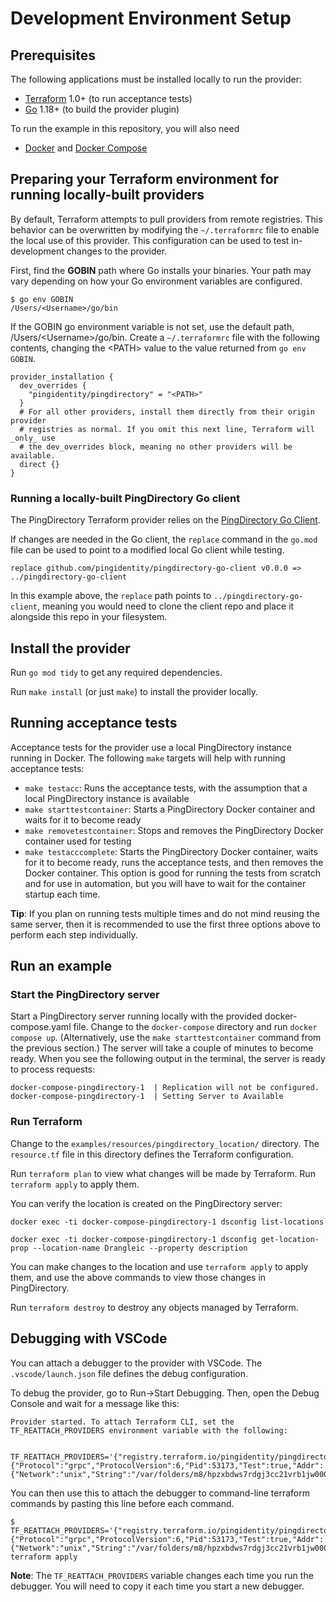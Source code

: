 # Development Environment Setup
## Prerequisites
The following applications must be installed locally to run the provider:
- [Terraform](https://www.terraform.io/downloads.html) 1.0+ (to run acceptance tests)
- [Go](https://golang.org/doc/install) 1.18+ (to build the provider plugin)

To run the example in this repository, you will also need
- [Docker](https://docs.docker.com/get-docker/) and [Docker Compose](https://docs.docker.com/compose/install/)

## Preparing your Terraform environment for running locally-built providers
By default, Terraform attempts to pull providers from remote registries. This behavior can be overwritten by modifying the `~/.terraformrc` file to enable the local use of this provider. This configuration can be used to test in-development changes to the provider.

First, find the **GOBIN** path where Go installs your binaries. Your path may vary depending on how your Go environment variables are configured.
```
$ go env GOBIN
/Users/<Username>/go/bin
```

If the GOBIN go environment variable is not set, use the default path, /Users/\<Username\>/go/bin. Create a `~/.terraformrc` file with the following contents, changing the \<PATH\> value to the value returned from `go env GOBIN`.

```
provider_installation {
  dev_overrides {
    "pingidentity/pingdirectory" = "<PATH>"
  }
  # For all other providers, install them directly from their origin provider
  # registries as normal. If you omit this next line, Terraform will _only_ use
  # the dev_overrides block, meaning no other providers will be available.
  direct {}
}
```

### Running a locally-built PingDirectory Go client
The PingDirectory Terraform provider relies on the [PingDirectory Go Client](https://github.com/pingidentity/pingdirectory-go-client).

If changes are needed in the Go client, the `replace` command in the `go.mod` file can be used to point to a modified local Go client while testing.

```
replace github.com/pingidentity/pingdirectory-go-client v0.0.0 => ../pingdirectory-go-client
```

In this example above, the `replace` path points to `../pingdirectory-go-client`, meaning you would need to clone the client repo and place it alongside this repo in your filesystem.

## Install the provider
Run `go mod tidy` to get any required dependencies.

Run `make install` (or just `make`) to install the provider locally.

## Running acceptance tests
Acceptance tests for the provider use a local PingDirectory instance running in Docker. The following `make` targets will help with running acceptance tests:

- `make testacc`: Runs the acceptance tests, with the assumption that a local PingDirectory instance is available
- `make starttestcontainer`: Starts a PingDirectory Docker container and waits for it to become ready
- `make removetestcontainer`: Stops and removes the PingDirectory Docker container used for testing
- `make testacccomplete`: Starts the PingDirectory Docker container, waits for it to become ready, runs the acceptance tests, and then removes the Docker container. This option is good for running the tests from scratch and for use in automation, but you will have to wait for the container startup each time.
  
**Tip**: If you plan on running tests multiple times and do not mind reusing the same server, then it is recommended to use the first three options above to perform each step individually.

## Run an example
### Start the PingDirectory server
Start a PingDirectory server running locally with the provided docker-compose.yaml file. Change to the `docker-compose` directory and run `docker compose up`. (Alternatively, use the `make starttestcontainer` command from the previous section.) The server will take a couple of minutes to become ready. When you see the following output in the terminal, the server is ready to process requests:
```
docker-compose-pingdirectory-1  | Replication will not be configured.
docker-compose-pingdirectory-1  | Setting Server to Available
```

### Run Terraform
Change to the `examples/resources/pingdirectory_location/` directory. The `resource.tf` file in this directory defines the Terraform configuration.

Run `terraform plan` to view what changes will be made by Terraform. Run `terraform apply` to apply them.

You can verify the location is created on the PingDirectory server:

```
docker exec -ti docker-compose-pingdirectory-1 dsconfig list-locations
```

```
docker exec -ti docker-compose-pingdirectory-1 dsconfig get-location-prop --location-name Drangleic --property description
```

You can make changes to the location and use `terraform apply` to apply them, and use the above commands to view those changes in PingDirectory.

Run `terraform destroy` to destroy any objects managed by Terraform.

## Debugging with VSCode
You can attach a debugger to the provider with VSCode. The `.vscode/launch.json` file defines the debug configuration.

To debug the provider, go to Run->Start Debugging. Then, open the Debug Console and wait for a message like this:

```
Provider started. To attach Terraform CLI, set the TF_REATTACH_PROVIDERS environment variable with the following:

	TF_REATTACH_PROVIDERS='{"registry.terraform.io/pingidentity/pingdirectory":{"Protocol":"grpc","ProtocolVersion":6,"Pid":53173,"Test":true,"Addr":{"Network":"unix","String":"/var/folders/m8/hpzxbdws7rdgj3cc21vrb1jw0000gn/T/plugin3225934397"}}}'
```

You can then use this to attach the debugger to command-line terraform commands by pasting this line before each command.

```
$ TF_REATTACH_PROVIDERS='{"registry.terraform.io/pingidentity/pingdirectory":{"Protocol":"grpc","ProtocolVersion":6,"Pid":53173,"Test":true,"Addr":{"Network":"unix","String":"/var/folders/m8/hpzxbdws7rdgj3cc21vrb1jw0000gn/T/plugin3225934397"}}}' terraform apply
```

**Note**: The `TF_REATTACH_PROVIDERS` variable changes each time you run the debugger. You will need to copy it each time you start a new debugger.
